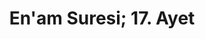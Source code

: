 ---
slug: enam-13
id: 3
title: En'am Suresi; 17. Ayet
description: Eğer Allah seni bir zarara uğratırsa, onu kendisinden başka giderecek yoktur. Ve eğer sana bir hayır verirse, (bunu da geri alacak yoktur). Şüphesiz O her şeye kadirdir.
---